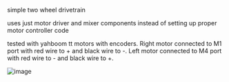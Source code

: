 simple two wheel drivetrain

uses just motor driver and mixer components instead of setting up proper motor controller code

tested with yahboom tt motors with encoders. Right motor connected to M1 port with red wire to + and black wire to -. Left motor connected to M4 port with red wire to - and black wire to +.

![image](https://github.com/user-attachments/assets/1bab1dfb-f082-429f-be03-2ac2fa0c842d)

